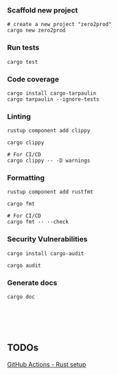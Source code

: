 
### Scaffold new project
```
# create a new project "zero2prod"
cargo new zero2prod
```

### Run tests
```
cargo test
```

### Code coverage
```
cargo install cargo-tarpaulin
cargo tarpaulin --ignore-tests
```

### Linting
```
rustup component add clippy

cargo clippy

# For CI/CD
cargo clippy -- -D warnings
```

### Formatting
```
rustup component add rustfmt

cargo fmt

# For CI/CD
cargo fmt -- --check
```

### Security Vulnerabilities
```
cargo install cargo-audit

cargo audit
```

### Generate docs
```
cargo doc
```

```
```

```
```

```
```

```
```

```
```

## TODOs

[GitHub Actions - Rust setup](https://gist.github.com/LukeMathWalker/5ae1107432ce283310c3e601fac915f3)
